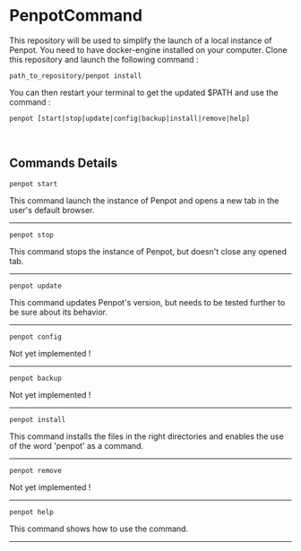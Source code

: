 # PenpotCommand

This repository will be used to simplify the launch of a local instance of Penpot. You need to have docker-engine installed on your computer. Clone this repository and launch the following command :
``` 
path_to_repository/penpot install
```

You can then restart your terminal to get the updated $PATH and use the command :
```
penpot [start|stop|update|config|backup|install|remove|help]
```

<br/>

## Commands Details

```
penpot start
```
This command launch the instance of Penpot and opens a new tab in the user's default browser.
___

```
penpot stop
```
This command stops the instance of Penpot, but doesn't close any opened tab.
___

```
penpot update
```
This command updates Penpot's version, but needs to be tested further to be sure about its behavior.
___

```
penpot config
```
Not yet implemented !
___

```
penpot backup
```
Not yet implemented !
___

```
penpot install
```
This command installs the files in the right directories and enables the use of the word 'penpot' as a command.
___

```
penpot remove
```
Not yet implemented !
___

```
penpot help
```
This command shows how to use the command.
___
